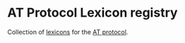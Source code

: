 AT Protocol Lexicon registry
============================

Collection of [lexicons][] for the [AT protocol][].

[lexicons]: https://atproto.com/guides/lexicon
[AT protocol]: https://atproto.com/
